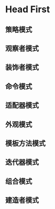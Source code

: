 # Head First

## 策略模式

## 观察者模式

## 装饰者模式

## 命令模式

## 适配器模式

## 外观模式

## 模板方法模式

## 迭代器模式

## 组合模式

## 建造者模式
